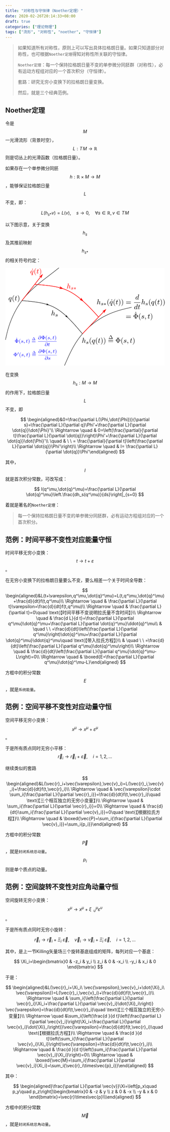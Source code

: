 ```yaml
---
title: "对称性与守恒律（Noether定理）"
date: 2020-02-26T20:14:33+08:00
draft: true
categories: ["理论物理"]
tags: ["流形", "对称性", "noether", "守恒律"]
---
```




> 如果知道所有对称性，原则上可以写出具体拉格朗日量。如果只知道部分对称性，也可根据`Noether定理`得知对称性所关联的守恒律。
>
> `Noether定理`：每一个保持拉格朗日量不变的单参微分同胚群（对称性），必有运动方程组对应的一个首次积分（守恒律）。
>
> 套路：研究无穷小变换下的拉格朗日量变换。
>
> 然后，就是三个经典范例。

<!--more-->

## Noether定理

令是$$M$$一光滑流形（背景时空），$$L:T\!M\to \mathbb{R}$$则是切丛上的光滑函数（拉格朗日量）。

如果存在一个单参微分同胚$$h:\mathbb{R}\times M\to M$$，能够保证拉格朗日量$$L$$不变，即：

$$
L(h_{s*}v)=L(v),\quad s\to0,\quad \forall s\in \mathbb{R},v\in T\!M
$$

以下图示意，关于变换$$h_s$$及其推前映射$$h_{s*}$$的相关符号约定：

![](../images/0116.svg)

在变换$$h_s:M\to M$$的作用下，拉格朗日量$$L$$不变，即

$$
\begin{aligned}&0=\frac{\partial L(\Phi,\dot{\Phi})}{\partial s}=\frac{\partial L}{\partial q}\Phi'+\frac{\partial L}{\partial \dot{q}}\dot{\Phi}'\\ \Rightarrow \quad & 0=\left(\frac{\partial}{\partial t}\frac{\partial L}{\partial \dot{q}}\right)\Phi'+\frac{\partial L}{\partial \dot{q}}\dot{\Phi}'\\  \quad & \ \ = \frac{\partial}{\partial t}\left(\frac{\partial L}{\partial \dot{q}}\Phi'\right)\\ \Rightarrow \quad & I= \frac{\partial L}{\partial \dot{q}}\Phi'\end{aligned}
$$

其中，$$I$$就是首次积分常数，可改写成：

$$
I(q^\mu,\dot{q}^\mu)=\frac{\partial L}{\partial \dot{q}^\mu}\left.\frac{dh_s(q^\mu)}{ds}\right|_{s=0}
$$

着就是著名的`Noether定理`：

> 每一个保持拉格朗日量不变的单参微分同胚群，必有运动方程组对应的一个首次积分。


## 范例：时间平移不变性对应能量守恒

时间平移无穷小变换： $$t\to t+\varepsilon$$。

在无穷小变换下的拉格朗日量要么不变，要么相差一个关于时间全导数：

$$
\begin{aligned}&L(t+\varepsilon,q^\mu,\dot{q}^\mu)=L(t,q^\mu,\dot{q}^\mu)+\frac{d}{dt}f(t,q^\mu)\\ \Rightarrow \quad & \frac{\partial L}{\partial t}\varepsilon=\frac{d}{dt}f(t,q^\mu)\\ \Rightarrow \quad & \frac{\partial L}{\partial t}=0\quad \text{【时间平移不变说明拉氏量不含时间】}\\ \Rightarrow \quad & \frac{d L}{d t}=\frac{\partial L}{\partial q^\mu}\dot{q}^\mu+\frac{\partial L}{\partial \dot{q}^\mu}\ddot{q}^\mu\\  & \quad \ \ =\frac{d}{dt}\left(\frac{\partial L}{\partial q^\mu}\right)\dot{q}^\mu+\frac{\partial L}{\partial \dot{q}^\mu}\ddot{q}^\mu\quad \text{【带入拉氏方程】}\\  & \quad \ \ =\frac{d}{dt}\left(\frac{\partial L}{\partial q^\mu}\dot{q}^\mu\right)\\ \Rightarrow \quad & \frac{d}{dt}\left(\frac{\partial L}{\partial q^\mu}\dot{q}^\mu-L\right)=0\\ \Rightarrow \quad & \boxed{E=\frac{\partial L}{\partial q^\mu}\dot{q}^\mu-L}\end{aligned}
$$

方框中的积分常数$$E$$，就是`系统能量`。

## 范例：空间平移不变性对应动量守恒

空间平移无穷小变换：$$x^\mu\to x^\mu+\varepsilon^\mu$$。

于是所有质点同时无穷小平移：$$\vec{r}_i\to \vec{r}_i+\vec{\varepsilon},\quad i=1,2,\dots$$

继续类似的套路

$$
\begin{aligned}&L(\vec{r}_i+\vec{\varepsilon},\vec{v}_i)=L(\vec{r}_i,\vec{v}_i)+\frac{d}{dt}f(t,\vec{r}_i)\\ \Rightarrow \quad & \vec{\varepsilon}\cdot \sum_i{\frac{\partial L}{\partial \vec{r}_i}}=\frac{d}{dt}f(t,\vec{r}_i)\quad \text{【三个相互独立的无穷小变量】}\\ \Rightarrow \quad & \sum_i{\frac{\partial L}{\partial \vec{r}_i}}=0\\ \Rightarrow \quad & \frac{d}{dt}\sum_i{\frac{\partial L}{\partial \vec{v}_i}}=0\quad \text{【根据拉氏方程】}\\ \Rightarrow \quad & \boxed{\vec{P}=\sum_i{\frac{\partial L}{\partial \vec{v}_i}}=\sum_i{p_i}}\end{aligned}
$$

方框中的积分常数$$\vec{P}$$，就是`封闭系统总动量`。$$p_i$$则是单个质点的动量。

## 范例：空间旋转不变性对应角动量守恒

空间旋转无穷小变换：$$x^\mu\to x^\mu+\xi^\mu_{\ \ \upsilon} \varepsilon^\upsilon$$。

于是所有质点同时无穷小旋转：

$$
\vec{r}_i\to \vec{r}_i+\Xi_i\ \vec{\varepsilon},\quad\vec{v}_i\to \vec{v}_i+\dot{\Xi}_i\ \vec{\varepsilon},\quad i=1,2,\dots
$$

其中，是上一节Killing矢量场三个旋转基底组成的矩阵，每列对应一个基底：

$$
\Xi_i=\begin{bmatrix}0 & -z_i & y_i \\ z_i & 0 & -x_i \\ -y_i & x_i & 0 \end{bmatrix}
$$

于是：

$$
\begin{aligned}&L(\vec{r}_i+\Xi_i\ \vec{\varepsilon},\vec{v}_i+\dot{\Xi}_i\ \vec{\varepsilon})=L(\vec{r}_i,\vec{v}_i)+\frac{d}{dt}f(t,\vec{r}_i)\\ \Rightarrow \quad & \sum_i{\left(\frac{\partial L}{\partial \vec{r}_i}\Xi_i+\frac{\partial L}{\partial \vec{v}_i}\dot{\Xi}_i\right)} \vec{\varepsilon}=\frac{d}{dt}f(t,\vec{r}_i)\quad \text{【三个相互独立的无穷小变量】}\\ \Rightarrow \quad &\sum_i{\left(\frac{d }{d t}\left(\frac{\partial L}{\partial \vec{v}_i}\right)\Xi_i+\frac{\partial L}{\partial \vec{v}_i}\dot{\Xi}_i\right)}\vec{\varepsilon}=\frac{d}{dt}f(t,\vec{r}_i)\quad \text{【根据拉氏方程】}\\ \Rightarrow \quad & \frac{d }{d t}\left(\sum_i{\frac{\partial L}{\partial \vec{v}_i}\Xi_i}\right)\vec{\varepsilon}=\frac{d}{dt}f(t,\vec{r}_i)\\ \Rightarrow \quad & \frac{d }{d t}\left(\sum_i{\frac{\partial L}{\partial \vec{v}_i}\Xi_i}\right)=0\\ \Rightarrow \quad & \boxed{\vec{M}=\sum_i{\frac{\partial L}{\partial \vec{v}_i}\Xi_i}=\sum_i{\vec{r}_i\times\vec{p}_i}}\end{aligned}
$$

其中：

$$
\begin{aligned}\frac{\partial L}{\partial \vec{v}}\Xi=\left[p_x\quad p_y\quad p_z\right]\begin{bmatrix}0 & -z & y \\ z & 0 & -x \\ -y & x & 0 \end{bmatrix}=\vec{r}\times\vec{p}\\\end{aligned}
$$

方框中的积分常数$$\vec{M}$$，就是`封闭系统总角动量`。

